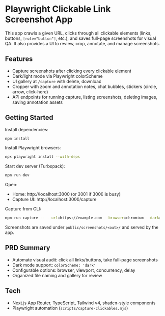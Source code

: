 Playwright Clickable Link Screenshot App
=======================================

This app crawls a given URL, clicks through all clickable elements (links, buttons, `[role="button"]`, etc.), and saves full-page screenshots for visual QA. It also provides a UI to review, crop, annotate, and manage screenshots.

Features
-
- Capture screenshots after clicking every clickable element
- Dark/light mode via Playwright colorScheme
- UI gallery at `/capture` with delete, download
- Cropper with zoom and annotation notes, chat bubbles, stickers (circle, arrow, click-here)
- API endpoints for running capture, listing screenshots, deleting images, saving annotation assets

Getting Started
-
Install dependencies:

```bash
npm install
```

Install Playwright browsers:

```bash
npx playwright install --with-deps
```

Start dev server (Turbopack):

```bash
npm run dev
```

Open:

- Home: http://localhost:3000 (or 3001 if 3000 is busy)
- Capture UI: http://localhost:3000/capture

Capture from CLI:

```bash
npm run capture -- --url=https://example.com --browser=chromium --dark=false --concurrency=2 --delay=800 --out=session
```

Screenshots are saved under `public/screenshots/<out>/` and served by the app.

PRD Summary
-
- Automate visual audit: click all links/buttons, take full-page screenshots
- Dark mode support: `colorScheme: 'dark'`
- Configurable options: browser, viewport, concurrency, delay
- Organized file naming and gallery for review

Tech
-
- Next.js App Router, TypeScript, Tailwind v4, shadcn-style components
- Playwright automation (`scripts/capture-clickables.mjs`)
